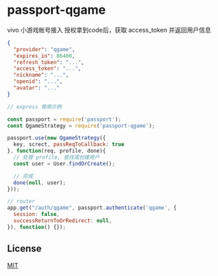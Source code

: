 # passport-qgame

vivo 小游戏帐号接入
授权拿到code后，获取 access_token 并返回用户信息

```json
{
  "provider": "qgame",
  "expires_in": 86400,
  "refresh_token": "...",
  "access_token": "...",
  "nickname": "...",
  "openid": "...",
  "avatar": "..."
}
```

```js
// express 使用示例

const passport = require('passport');
const QgameStrategy = require('passport-qgame');

passport.use(new QgameStrategy({
  key, screct, passReqToCallback: true
}, function(req, profile, done){
  // 处理 profile, 查找或创建用户
  const user = User.findOrCreate();

  // 完成
  done(null, user);
}));

// router
app.get("/auth/qgame", passport.authenticate('qgame', {
  session: false,
  successReturnToOrRedirect: null,
}), function() {});

```


## License

[MIT](LICENSE)
